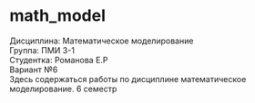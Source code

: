 # math_model
Дисциплина: Математическое моделирование  
Группа: ПМИ 3-1  
Студентка: Романова Е.Р  
Вариант №6  
Здесь содержаться работы по дисциплине математическое моделирование. 6 семестр
